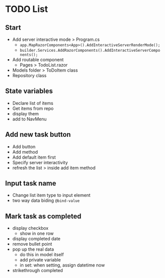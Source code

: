 # TODO List

## Start
- Add server interactive mode > Program.cs
    - `app.MapRazorComponents<App>().AddInteractiveServerRenderMode();`
    - `builder.Services.AddRazorComponents().AddInteractiveServerComponents();`
- Add routable component
    - Pages > TodoList.razor
- Models folder > ToDoItem class
- Repository class

## State variables
- Declare list of items
- Get items from repo
- display them
- add to NavMenu

## Add new task button
- Add button
- Add method
- Add default item first
- Specify server interactivity
- refresh the list > inside add item method

## Input task name
- Change list item type to input element
- two way data biding `@bind-value`

## Mark task as completed
- display checkbox
    - show in one row
- display completed date
- remove bullet point
- pop up the real data
    - do this in model itself
    - add private variable
    - in set: when setting, assign datetime now
- strikethrough completed